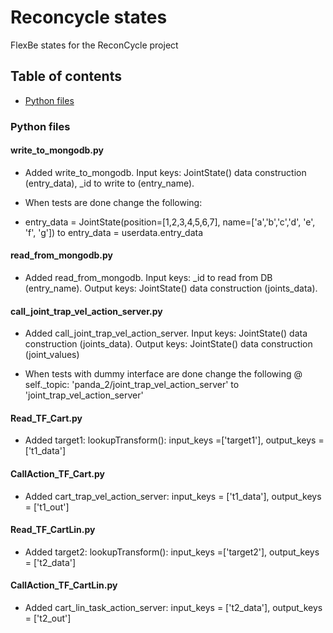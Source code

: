 # Reconcycle states

FlexBe states for the ReconCycle project

## Table of contents

* [Python files]()


### Python files  
#### write_to_mongodb.py
- Added write_to_mongodb. Input keys: JointState() data construction (entry_data), _id to write to (entry_name).
- When tests are done change the following:

- entry_data = JointState(position=[1,2,3,4,5,6,7], name=['a','b','c','d', 'e', 'f', 'g']) to
  entry_data = userdata.entry_data

#### read_from_mongodb.py
- Added read_from_mongodb. Input keys: _id to read from DB (entry_name). Output keys: JointState() data construction (joints_data).

#### call_joint_trap_vel_action_server.py
- Added call_joint_trap_vel_action_server. Input keys: JointState() data construction (joints_data). Output keys: JointState()
data construction (joint_values)

- When tests with dummy interface are done change the following @ self._topic:
'panda_2/joint_trap_vel_action_server' to 'joint_trap_vel_action_server'

#### Read_TF_Cart.py
- Added target1: lookupTransform():  input_keys =['target1'], output_keys = ['t1_data']

#### CallAction_TF_Cart.py
- Added cart_trap_vel_action_server: input_keys = ['t1_data'], output_keys = ['t1_out']


#### Read_TF_CartLin.py
- Added target2: lookupTransform(): input_keys =['target2'], output_keys = ['t2_data']

#### CallAction_TF_CartLin.py
- Added cart_lin_task_action_server: input_keys = ['t2_data'], output_keys = ['t2_out']